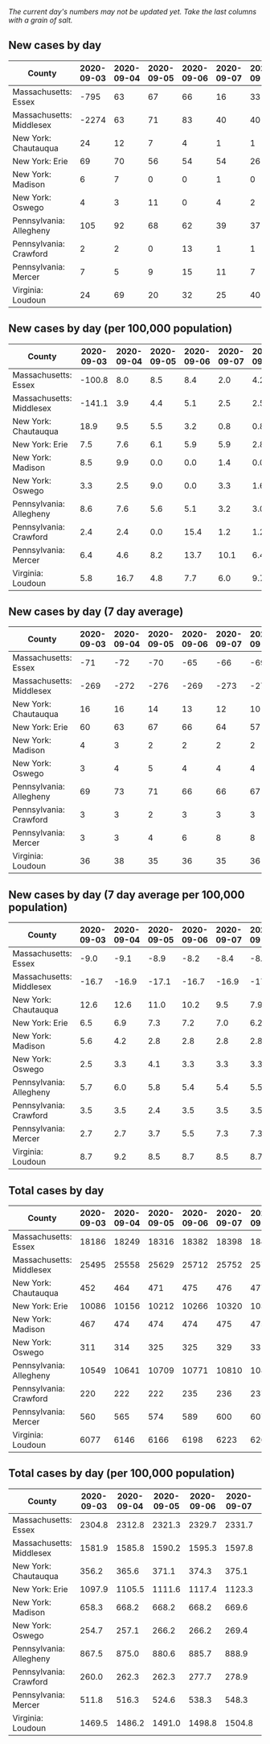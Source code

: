 _The current day's numbers may not be updated yet. Take the last columns with a grain of salt._
## New cases by day

| County | 2020-09-03 | 2020-09-04 | 2020-09-05 | 2020-09-06 | 2020-09-07 | 2020-09-08 | 2020-09-09 |
| --- | --- | --- | --- | --- | --- | --- | --- |
| Massachusetts: Essex | -795 | 63 | 67 | 66 | 16 | 33 | 23 |
| Massachusetts: Middlesex | -2274 | 63 | 71 | 83 | 40 | 40 | 55 |
| New York: Chautauqua | 24 | 12 | 7 | 4 | 1 | 1 | 1 |
| New York: Erie | 69 | 70 | 56 | 54 | 54 | 26 | 48 |
| New York: Madison | 6 | 7 | 0 | 0 | 1 | 0 |  |
| New York: Oswego | 4 | 3 | 11 | 0 | 4 | 2 |  |
| Pennsylvania: Allegheny | 105 | 92 | 68 | 62 | 39 | 37 | 68 |
| Pennsylvania: Crawford | 2 | 2 | 0 | 13 | 1 | 1 |  |
| Pennsylvania: Mercer | 7 | 5 | 9 | 15 | 11 | 7 | 5 |
| Virginia: Loudoun | 24 | 69 | 20 | 32 | 25 | 40 | 10 |

## New cases by day (per 100,000 population)

| County | 2020-09-03 | 2020-09-04 | 2020-09-05 | 2020-09-06 | 2020-09-07 | 2020-09-08 | 2020-09-09 |
| --- | --- | --- | --- | --- | --- | --- | --- |
| Massachusetts: Essex | -100.8 | 8.0 | 8.5 | 8.4 | 2.0 | 4.2 | 2.9 |
| Massachusetts: Middlesex | -141.1 | 3.9 | 4.4 | 5.1 | 2.5 | 2.5 | 3.4 |
| New York: Chautauqua | 18.9 | 9.5 | 5.5 | 3.2 | 0.8 | 0.8 | 0.8 |
| New York: Erie | 7.5 | 7.6 | 6.1 | 5.9 | 5.9 | 2.8 | 5.2 |
| New York: Madison | 8.5 | 9.9 | 0.0 | 0.0 | 1.4 | 0.0 |  |
| New York: Oswego | 3.3 | 2.5 | 9.0 | 0.0 | 3.3 | 1.6 |  |
| Pennsylvania: Allegheny | 8.6 | 7.6 | 5.6 | 5.1 | 3.2 | 3.0 | 5.6 |
| Pennsylvania: Crawford | 2.4 | 2.4 | 0.0 | 15.4 | 1.2 | 1.2 |  |
| Pennsylvania: Mercer | 6.4 | 4.6 | 8.2 | 13.7 | 10.1 | 6.4 | 4.6 |
| Virginia: Loudoun | 5.8 | 16.7 | 4.8 | 7.7 | 6.0 | 9.7 | 2.4 |

## New cases by day (7 day average)

| County | 2020-09-03 | 2020-09-04 | 2020-09-05 | 2020-09-06 | 2020-09-07 | 2020-09-08 | 2020-09-09 |
| --- | --- | --- | --- | --- | --- | --- | --- |
| Massachusetts: Essex | -71 | -72 | -70 | -65 | -66 | -69 | -75 |
| Massachusetts: Middlesex | -269 | -272 | -276 | -269 | -273 | -277 | -275 |
| New York: Chautauqua | 16 | 16 | 14 | 13 | 12 | 10 | 7 |
| New York: Erie | 60 | 63 | 67 | 66 | 64 | 57 | 54 |
| New York: Madison | 4 | 3 | 2 | 2 | 2 | 2 |  |
| New York: Oswego | 3 | 4 | 5 | 4 | 4 | 4 |  |
| Pennsylvania: Allegheny | 69 | 73 | 71 | 66 | 66 | 67 | 67 |
| Pennsylvania: Crawford | 3 | 3 | 2 | 3 | 3 | 3 |  |
| Pennsylvania: Mercer | 3 | 3 | 4 | 6 | 8 | 8 | 8 |
| Virginia: Loudoun | 36 | 38 | 35 | 36 | 35 | 36 | 31 |

## New cases by day (7 day average per 100,000 population)

| County | 2020-09-03 | 2020-09-04 | 2020-09-05 | 2020-09-06 | 2020-09-07 | 2020-09-08 | 2020-09-09 |
| --- | --- | --- | --- | --- | --- | --- | --- |
| Massachusetts: Essex | -9.0 | -9.1 | -8.9 | -8.2 | -8.4 | -8.7 | -9.5 |
| Massachusetts: Middlesex | -16.7 | -16.9 | -17.1 | -16.7 | -16.9 | -17.2 | -17.1 |
| New York: Chautauqua | 12.6 | 12.6 | 11.0 | 10.2 | 9.5 | 7.9 | 5.5 |
| New York: Erie | 6.5 | 6.9 | 7.3 | 7.2 | 7.0 | 6.2 | 5.9 |
| New York: Madison | 5.6 | 4.2 | 2.8 | 2.8 | 2.8 | 2.8 |  |
| New York: Oswego | 2.5 | 3.3 | 4.1 | 3.3 | 3.3 | 3.3 |  |
| Pennsylvania: Allegheny | 5.7 | 6.0 | 5.8 | 5.4 | 5.4 | 5.5 | 5.5 |
| Pennsylvania: Crawford | 3.5 | 3.5 | 2.4 | 3.5 | 3.5 | 3.5 |  |
| Pennsylvania: Mercer | 2.7 | 2.7 | 3.7 | 5.5 | 7.3 | 7.3 | 7.3 |
| Virginia: Loudoun | 8.7 | 9.2 | 8.5 | 8.7 | 8.5 | 8.7 | 7.5 |

## Total cases by day

| County | 2020-09-03 | 2020-09-04 | 2020-09-05 | 2020-09-06 | 2020-09-07 | 2020-09-08 | 2020-09-09 |
| --- | --- | --- | --- | --- | --- | --- | --- |
| Massachusetts: Essex | 18186 | 18249 | 18316 | 18382 | 18398 | 18431 | 18454 |
| Massachusetts: Middlesex | 25495 | 25558 | 25629 | 25712 | 25752 | 25792 | 25847 |
| New York: Chautauqua | 452 | 464 | 471 | 475 | 476 | 477 | 478 |
| New York: Erie | 10086 | 10156 | 10212 | 10266 | 10320 | 10346 | 10394 |
| New York: Madison | 467 | 474 | 474 | 474 | 475 | 475 |  |
| New York: Oswego | 311 | 314 | 325 | 325 | 329 | 331 |  |
| Pennsylvania: Allegheny | 10549 | 10641 | 10709 | 10771 | 10810 | 10847 | 10915 |
| Pennsylvania: Crawford | 220 | 222 | 222 | 235 | 236 | 237 |  |
| Pennsylvania: Mercer | 560 | 565 | 574 | 589 | 600 | 607 | 612 |
| Virginia: Loudoun | 6077 | 6146 | 6166 | 6198 | 6223 | 6263 | 6273 |

## Total cases by day (per 100,000 population)

| County | 2020-09-03 | 2020-09-04 | 2020-09-05 | 2020-09-06 | 2020-09-07 | 2020-09-08 | 2020-09-09 |
| --- | --- | --- | --- | --- | --- | --- | --- |
| Massachusetts: Essex | 2304.8 | 2312.8 | 2321.3 | 2329.7 | 2331.7 | 2335.9 | 2338.8 |
| Massachusetts: Middlesex | 1581.9 | 1585.8 | 1590.2 | 1595.3 | 1597.8 | 1600.3 | 1603.7 |
| New York: Chautauqua | 356.2 | 365.6 | 371.1 | 374.3 | 375.1 | 375.9 | 376.7 |
| New York: Erie | 1097.9 | 1105.5 | 1111.6 | 1117.4 | 1123.3 | 1126.2 | 1131.4 |
| New York: Madison | 658.3 | 668.2 | 668.2 | 668.2 | 669.6 | 669.6 |  |
| New York: Oswego | 254.7 | 257.1 | 266.2 | 266.2 | 269.4 | 271.1 |  |
| Pennsylvania: Allegheny | 867.5 | 875.0 | 880.6 | 885.7 | 888.9 | 892.0 | 897.6 |
| Pennsylvania: Crawford | 260.0 | 262.3 | 262.3 | 277.7 | 278.9 | 280.0 |  |
| Pennsylvania: Mercer | 511.8 | 516.3 | 524.6 | 538.3 | 548.3 | 554.7 | 559.3 |
| Virginia: Loudoun | 1469.5 | 1486.2 | 1491.0 | 1498.8 | 1504.8 | 1514.5 | 1516.9 |
